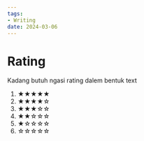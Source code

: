 ```yaml
---
tags:
- Writing
date: 2024-03-06
---
```


# Rating

Kadang butuh ngasi rating dalem bentuk text

1. ★★★★★
2. ★★★★☆
3. ★★★☆☆
4. ★★☆☆☆
5. ★☆☆☆☆
6. ☆☆☆☆☆

